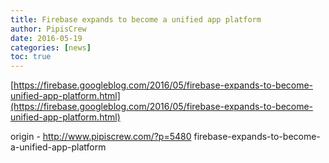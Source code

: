 ```yaml
---
title: Firebase expands to become a unified app platform
author: PipisCrew
date: 2016-05-19
categories: [news]
toc: true
---
```


[https://firebase.googleblog.com/2016/05/firebase-expands-to-become-unified-app-platform.html](https://firebase.googleblog.com/2016/05/firebase-expands-to-become-unified-app-platform.html)

origin - http://www.pipiscrew.com/?p=5480 firebase-expands-to-become-a-unified-app-platform